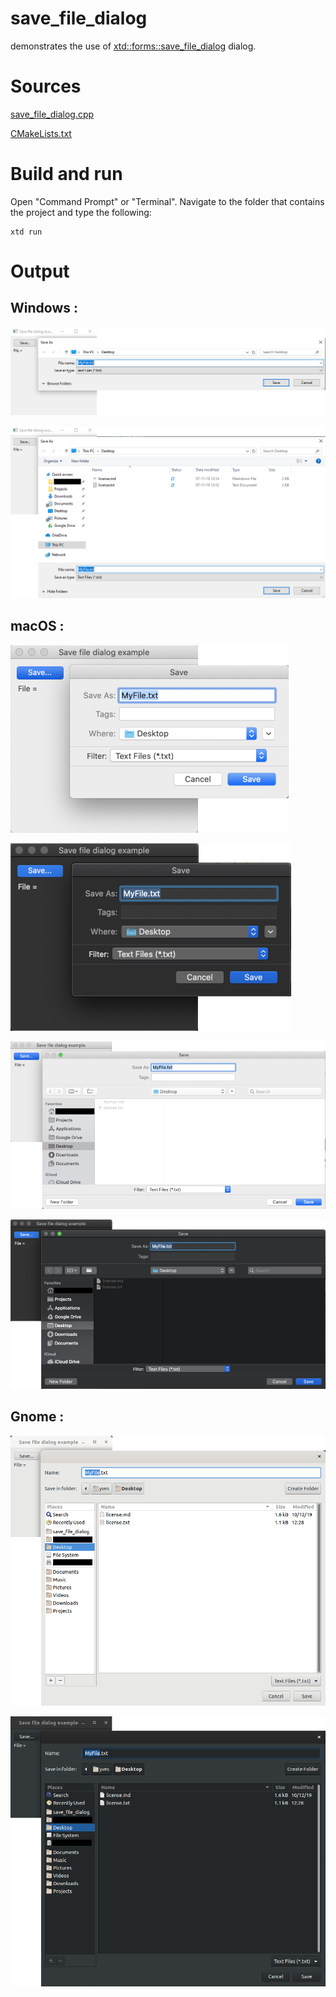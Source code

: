 # save_file_dialog

demonstrates the use of [xtd::forms::save_file_dialog](../../../src/xtd_forms/include/xtd/forms/save_file_dialog.hpp) dialog.

# Sources

[save_file_dialog.cpp](save_file_dialog.cpp)

[CMakeLists.txt](CMakeLists.txt)

# Build and run

Open "Command Prompt" or "Terminal". Navigate to the folder that contains the project and type the following:

```shell
xtd run
```

# Output

## Windows :

![Screenshot](../../../docs/pictures/examples/save_file_dialog_w1.png)

![Screenshot](../../../docs/pictures/examples/save_file_dialog_w2.png)

## macOS :

![Screenshot](../../../docs/pictures/examples/save_file_dialog_m1.png)

![Screenshot](../../../docs/pictures/examples/save_file_dialog_md1.png)

![Screenshot](../../../docs/pictures/examples/save_file_dialog_m2.png)

![Screenshot](../../../docs/pictures/examples/save_file_dialog_md2.png)

## Gnome :

![Screenshot](../../../docs/pictures/examples/save_file_dialog_g.png)

![Screenshot](../../../docs/pictures/examples/save_file_dialog_gd.png)
